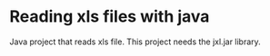 # Reading xls files with java

Java project that reads xls file.
This project needs the jxl.jar library.
